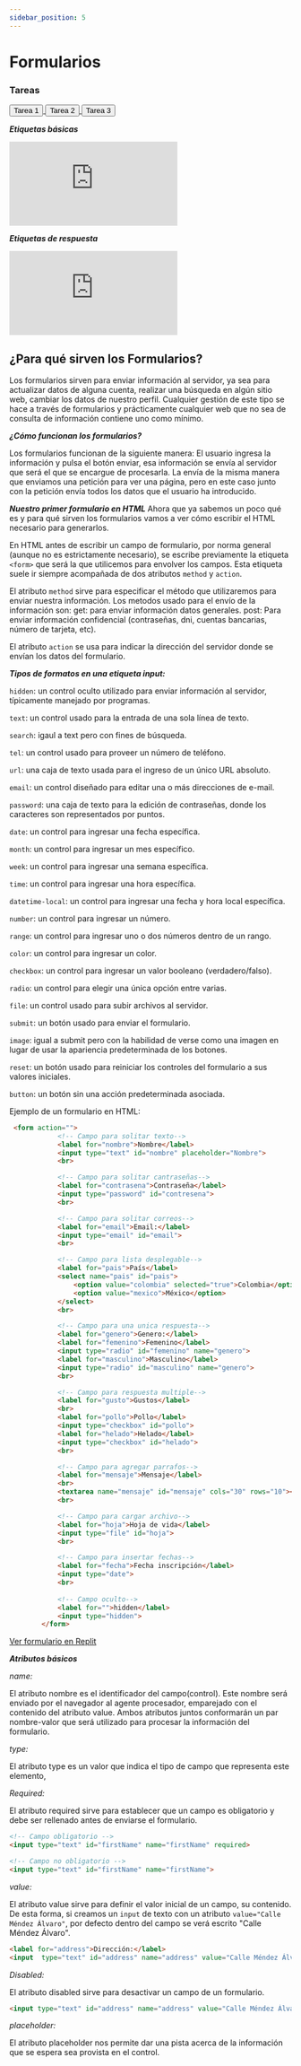 ```yaml
---
sidebar_position: 5
---
```


# Formularios

<div style={{ position: "relative" }}>
  <div className="card-demo cardDemo">
    <div className="card" style={{ backgroundColor: "#242526" }}>
      <div className="card__header">
        <h3 style={{ color: "#FFF", textAlign: "center" }}>Tareas</h3>
      </div>
      <div className="card__body">
        <a href="https://github.com/Agile-Innova-Academy/explorer-course/tree/main/3.%20HTML%20y%20CSS/05-Formularios/Tarea-01" target="_blank">
          <button
            className="button button--primary button--block"
            style={{ marginBottom: "10px" }}
          >
            Tarea 1
          </button>
        </a>
        <a href="https://github.com/Agile-Innova-Academy/explorer-course/tree/main/3.%20HTML%20y%20CSS/05-Formularios/Tarea-02" target="_blank">
          <button
            className="button button--primary button--block"
            style={{ marginBottom: "10px" }}
          >
            Tarea 2
          </button>
        </a>
        <a href="https://github.com/Agile-Innova-Academy/explorer-course/tree/main/3.%20HTML%20y%20CSS/05-Formularios/Tarea-03" target="_blank">
          <button
            className="button button--primary button--block"
            style={{ marginBottom: "10px" }}
          >
            Tarea 3
          </button>
        </a>
      </div>
    </div>
  </div>
</div>

***Etiquetas básicas***
<iframe className="videos" src="https://www.youtube.com/embed/KBi9FiS9Bmc" title="YouTube video player" frameBorder="0" allow="accelerometer; autoplay; clipboard-write; encrypted-media; gyroscope; picture-in-picture" allowFullScreen></iframe>

***Etiquetas de respuesta***
<iframe className="videos" src="https://www.youtube.com/embed/s1lRXozGcQI" title="YouTube video player" frameBorder="0" allow="accelerometer; autoplay; clipboard-write; encrypted-media; gyroscope; picture-in-picture" allowFullScreen></iframe>


## ¿Para qué sirven los Formularios?

 Los formularios sirven para enviar información al servidor, ya sea para actualizar datos de alguna cuenta, realizar una búsqueda en algún sitio web, cambiar los datos de nuestro perfil. Cualquier gestión de este tipo se hace a través de formularios y prácticamente cualquier web que no sea de consulta de información contiene uno como mínimo.

***¿Cómo funcionan los formularios?***

Los formularios funcionan de la siguiente manera:
El usuario ingresa la información y pulsa el botón enviar, esa información se envía al servidor que será el que se encargue de procesarla. La envía de la misma manera que enviamos una petición para ver una página, pero en este caso junto con la petición envía todos los datos que el usuario ha introducido.

***Nuestro primer formulario en HTML***
Ahora que ya sabemos un poco qué es y para qué sirven los formularios vamos a ver cómo escribir el HTML necesario para generarlos.

En HTML antes de escribir un campo de formulario, por norma general (aunque no es estrictamente necesario), se escribe previamente la etiqueta `<form>` que será la que utilicemos para envolver los campos. Esta etiqueta suele ir siempre acompañada de dos atributos `method` y `action`.

El atributo `method` sirve para especificar el método que utilizaremos para enviar nuestra información. Los metodos usado para el envío de la información son:
get: para enviar información datos generales.
post: Para enviar información confidencial (contraseñas, dni, cuentas bancarias, número de tarjeta, etc).

El atributo `action` se usa para indicar la dirección del servidor donde se envían los datos del formulario.

***Tipos de formatos en una etiqueta input:***

`hidden`: un control oculto utilizado para enviar información al servidor, típicamente manejado por programas.

`text`: un control usado para la entrada de una sola línea de texto.

`search`: igaul a text pero con fines de búsqueda.

`tel`: un control usado para proveer un número de teléfono.

`url`: una caja de texto usada para el ingreso de un único URL absoluto.

`email`: un control diseñado para editar una o más direcciones de e-mail.

`password`: una caja de texto para la edición de contraseñas, donde los caracteres son representados por puntos.

`date`: un control para ingresar una fecha específica.

`month`: un control para ingresar un mes específico.

`week`: un control para ingresar una semana específica.

`time`: un control para ingresar una hora específica.

`datetime-local`: un control para ingresar una fecha y hora local específica.

`number`: un control para ingresar un número.

`range`: un control para ingresar uno o dos números dentro de un rango.

`color`: un control para ingresar un color.

`checkbox`: un control para ingresar un valor booleano (verdadero/falso).

`radio`: un control para elegir una única opción entre varias.

`file`: un control usado para subir archivos al servidor.

`submit`: un botón usado para enviar el formulario.

`image`: igual a submit pero con la habilidad de verse como una imagen en lugar de usar la apariencia predeterminada de los botones.

`reset`: un botón usado para reiniciar los controles del formulario a sus valores iniciales.

`button`: un botón sin una acción predeterminada asociada.


Ejemplo de un formulario en HTML:

```html
 <form action="">
            <!-- Campo para solitar texto-->
            <label for="nombre">Nombre</label> 
            <input type="text" id="nombre" placeholder="Nombre">
            <br>

            <!-- Campo para solitar cantraseñas-->
            <label for="contrasena">Contraseña</label>
            <input type="password" id="contresena">
            <br>

            <!-- Campo para solitar correos-->
            <label for="email">Email:</label>
            <input type="email" id="email">
            <br>

            <!-- Campo para lista desplegable-->
            <label for="pais">País</label>
            <select name="pais" id="pais">
                <option value="colombia" selected="true">Colombia</option>
                <option value="mexico">México</option>
            </select>
            <br>

            <!-- Campo para una unica respuesta-->
            <label for="genero">Genero:</label>
            <label for="femenino">Femenino</label>
            <input type="radio" id="femenino" name="genero">
            <label for="masculino">Masculino</label>
            <input type="radio" id="masculino" name="genero">
            <br>

            <!-- Campo para respuesta multiple-->
            <label for="gusto">Gustos</label>
            <br>
            <label for="pollo">Pollo</label>
            <input type="checkbox" id="pollo">
            <label for="helado">Helado</label>
            <input type="checkbox" id="helado">
            <br>

            <!-- Campo para agregar parrafos-->
            <label for="mensaje">Mensaje</label>
            <br>
            <textarea name="mensaje" id="mensaje" cols="30" rows="10"></textarea>
            <br>

            <!-- Campo para cargar archivo-->
            <label for="hoja">Hoja de vida</label>
            <input type="file" id="hoja">
            <br>

            <!-- Campo para insertar fechas-->
            <label for="fecha">Fecha inscripción</label>
            <input type="date">
            <br>
            
            <!-- Campo oculto-->
            <label for="">hidden</label>
            <input type="hidden">
        </form>
```
[Ver formulario en Replit](https://replit.com/@SilviaGarcia1/Formulario#index.html)


***Atributos básicos***

_name:_

El atributo nombre es el identificador del campo(control). Este nombre será enviado por el navegador al agente procesador, emparejado con el contenido del atributo value. Ambos atributos juntos conformarán un par nombre-valor que será utilizado para procesar la información del formulario.

_type:_ 

El atributo type es un valor que indica el tipo de campo que representa este elemento,

_Required:_

El atributo required sirve para establecer que un campo es obligatorio y debe ser rellenado antes de enviarse el formulario. 
```html
<!-- Campo obligatorio -->
<input type="text" id="firstName" name="firstName" required>

<!-- Campo no obligatorio -->
<input type="text" id="firstName" name="firstName">
```

_value:_

El atributo value sirve para definir el valor inicial de un campo, su contenido. De esta forma, si creamos un `input` de texto con un atributo `value="Calle Méndez Álvaro"`, por defecto dentro del campo se verá escrito "Calle Méndez Álvaro".

```html
<label for="address">Dirección:</label>
<input  type="text" id="address" name="address" value="Calle Méndez Álvaro">
```

_Disabled:_

El atributo disabled sirve para desactivar un campo de un formulario.
```html
<input type="text" id="address" name="address" value="Calle Méndez Álvaro" disabled>
```

_placeholder:_

El atributo placeholder nos permite dar una pista acerca de la información que se espera sea provista en el control.

